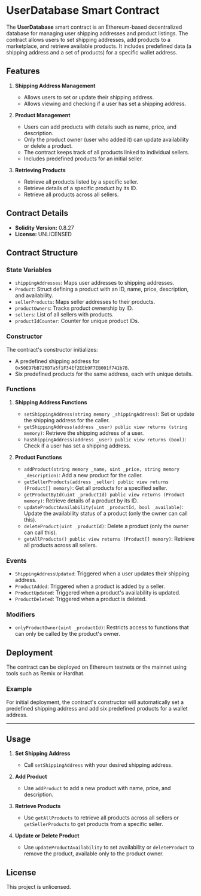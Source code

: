 # UserDatabase Smart Contract

The **UserDatabase** smart contract is an Ethereum-based decentralized database for managing user shipping addresses and product listings. The contract allows users to set shipping addresses, add products to a marketplace, and retrieve available products. It includes predefined data (a shipping address and a set of products) for a specific wallet address.

## Features

1. **Shipping Address Management**
   - Allows users to set or update their shipping address.
   - Allows viewing and checking if a user has set a shipping address.

2. **Product Management**
   - Users can add products with details such as name, price, and description.
   - Only the product owner (user who added it) can update availability or delete a product.
   - The contract keeps track of all products linked to individual sellers.
   - Includes predefined products for an initial seller.

3. **Retrieving Products**
   - Retrieve all products listed by a specific seller.
   - Retrieve details of a specific product by its ID.
   - Retrieve all products across all sellers.

## Contract Details

- **Solidity Version:** 0.8.27
- **License:** UNLICENSED

## Contract Structure

### State Variables

- `shippingAddresses`: Maps user addresses to shipping addresses.
- `Product`: Struct defining a product with an ID, name, price, description, and availability.
- `sellerProducts`: Maps seller addresses to their products.
- `productOwners`: Tracks product ownership by ID.
- `sellers`: List of all sellers with products.
- `productIdCounter`: Counter for unique product IDs.

### Constructor

The contract's constructor initializes:
- A predefined shipping address for `0x50E97bB726D7a5f1F34Ef2EEb9F7EB001f741b7B`.
- Six predefined products for the same address, each with unique details.

### Functions

1. **Shipping Address Functions**
   - `setShippingAddress(string memory _shippingAddress)`: Set or update the shipping address for the caller.
   - `getShippingAddress(address _user) public view returns (string memory)`: Retrieve the shipping address of a user.
   - `hasShippingAddress(address _user) public view returns (bool)`: Check if a user has set a shipping address.

2. **Product Functions**
   - `addProduct(string memory _name, uint _price, string memory _description)`: Add a new product for the caller.
   - `getSellerProducts(address _seller) public view returns (Product[] memory)`: Get all products for a specified seller.
   - `getProductById(uint _productId) public view returns (Product memory)`: Retrieve details of a product by its ID.
   - `updateProductAvailability(uint _productId, bool _available)`: Update the availability status of a product (only the owner can call this).
   - `deleteProduct(uint _productId)`: Delete a product (only the owner can call this).
   - `getAllProducts() public view returns (Product[] memory)`: Retrieve all products across all sellers.

### Events

- `ShippingAddressUpdated`: Triggered when a user updates their shipping address.
- `ProductAdded`: Triggered when a product is added by a seller.
- `ProductUpdated`: Triggered when a product's availability is updated.
- `ProductDeleted`: Triggered when a product is deleted.

### Modifiers

- `onlyProductOwner(uint _productId)`: Restricts access to functions that can only be called by the product's owner.

## Deployment

The contract can be deployed on Ethereum testnets or the mainnet using tools such as Remix or Hardhat.

### Example

For initial deployment, the contract's constructor will automatically set a predefined shipping address and add six predefined products for a wallet address.

---

## Usage

1. **Set Shipping Address**
   - Call `setShippingAddress` with your desired shipping address.

2. **Add Product**
   - Use `addProduct` to add a new product with name, price, and description.

3. **Retrieve Products**
   - Use `getAllProducts` to retrieve all products across all sellers or `getSellerProducts` to get products from a specific seller.

4. **Update or Delete Product**
   - Use `updateProductAvailability` to set availability or `deleteProduct` to remove the product, available only to the product owner.

## License

This project is unlicensed.
